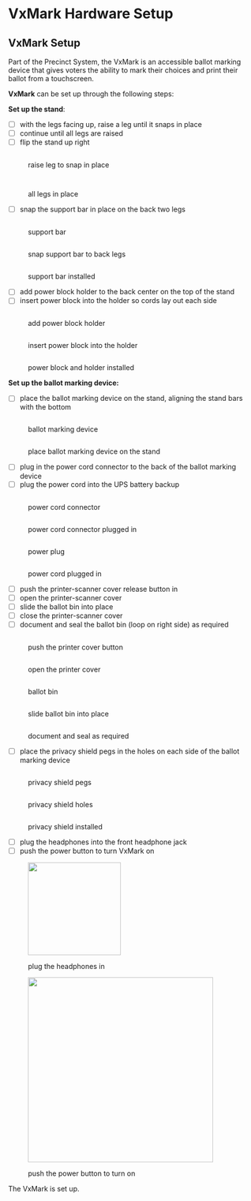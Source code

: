 # VxMark Hardware Setup

## VxMark Setup

Part of the Precinct System, the VxMark is an accessible ballot marking device that gives voters the ability to mark their choices and print their ballot from a touchscreen.

**VxMark** can be set up through the following steps:

**Set up the stand**:

* [ ] with the legs facing up, raise a leg until it snaps in place
* [ ] continue until all legs are raised
* [ ] flip the stand up right

<div>

<figure><img src="../user-manual/.gitbook/assets/VxMark raising one leg.png" alt=""><figcaption><p>raise leg to snap in place</p></figcaption></figure>

 

<figure><img src="../user-manual/.gitbook/assets/VxMark one leg raised.png" alt=""><figcaption></figcaption></figure>

 

<figure><img src="../user-manual/.gitbook/assets/VxMark all legs raised.png" alt=""><figcaption><p>all legs in place</p></figcaption></figure>

</div>

* [ ] snap the support bar in place on the back two legs

<div>

<figure><img src="../user-manual/.gitbook/assets/VxMark support bar.png" alt=""><figcaption><p>support bar</p></figcaption></figure>

 

<figure><img src="../user-manual/.gitbook/assets/VxMark put support bar in place.png" alt=""><figcaption><p>snap support bar to back legs</p></figcaption></figure>

 

<figure><img src="../user-manual/.gitbook/assets/VxMark support bar installed.png" alt=""><figcaption><p>support bar installed</p></figcaption></figure>

</div>

* [ ] add power block holder to the back center on the top of the stand
* [ ] insert power block into the holder so cords lay out each side

<div>

<figure><img src="../user-manual/.gitbook/assets/VxMark add power cord holder.png" alt=""><figcaption><p>add power block holder</p></figcaption></figure>

 

<figure><img src="../user-manual/.gitbook/assets/VxMark power block in holder.png" alt=""><figcaption><p>insert power block into the holder</p></figcaption></figure>

 

<figure><img src="../user-manual/.gitbook/assets/VxMark stand power cord holder and power block istalled.png" alt=""><figcaption><p>power block and holder installed</p></figcaption></figure>

</div>

**Set up the ballot marking device:**

* [ ] place the ballot marking device on the stand, aligning the stand bars with the bottom

<div>

<figure><img src="../user-manual/.gitbook/assets/VxMark main unit.png" alt=""><figcaption><p>ballot marking device</p></figcaption></figure>

 

<figure><img src="../user-manual/.gitbook/assets/VxMark place unit on legs.png" alt=""><figcaption><p>place ballot marking device on the stand</p></figcaption></figure>

</div>

* [ ] plug in the power cord connector to the back of the ballot marking device
* [ ] plug the power cord into the UPS battery backup

<div>

<figure><img src="../user-manual/.gitbook/assets/VxMark unit plug.png" alt=""><figcaption><p>power cord connector</p></figcaption></figure>

 

<figure><img src="../user-manual/.gitbook/assets/VxMark unit plug plugged in.png" alt=""><figcaption><p>power cord connector plugged in</p></figcaption></figure>

 

<figure><img src="../user-manual/.gitbook/assets/VxMark power cord.png" alt=""><figcaption><p>power plug</p></figcaption></figure>

 

<figure><img src="../user-manual/.gitbook/assets/VxMark power cord plugged into UPS.png" alt=""><figcaption><p>power cord plugged in</p></figcaption></figure>

</div>

* [ ] push the printer-scanner cover release button in
* [ ] open the printer-scanner cover
* [ ] slide the ballot bin into place
* [ ] close the printer-scanner cover
* [ ] document and seal the ballot bin (loop on right side) as required

<div>

<figure><img src="../user-manual/.gitbook/assets/VxMark open printer cover.png" alt=""><figcaption><p>push the printer cover button</p></figcaption></figure>

 

<figure><img src="../user-manual/.gitbook/assets/VxMark printer cover open.png" alt=""><figcaption><p>open the printer cover</p></figcaption></figure>

 

<figure><img src="../user-manual/.gitbook/assets/VxMark ballot bin.png" alt=""><figcaption><p>ballot bin</p></figcaption></figure>

 

<figure><img src="../user-manual/.gitbook/assets/VxMark ballot bin attached.png" alt=""><figcaption><p>slide ballot bin into place</p></figcaption></figure>

 

<figure><img src="../user-manual/.gitbook/assets/VxMark ballot bin seal.png" alt=""><figcaption><p>document and seal as required</p></figcaption></figure>

</div>

* [ ] place the privacy shield pegs in the holes on each side of the ballot marking device

<div>

<figure><img src="../user-manual/.gitbook/assets/VxMark privacy shield pegs highlighted.png" alt=""><figcaption><p>privacy shield pegs</p></figcaption></figure>

 

<figure><img src="../user-manual/.gitbook/assets/VxMark privacy shield holes.png" alt=""><figcaption><p>privacy shield holes</p></figcaption></figure>

 

<figure><img src="../user-manual/.gitbook/assets/VxMark privacy shield installed.png" alt=""><figcaption><p>privacy shield installed</p></figcaption></figure>

</div>

* [ ] plug the headphones into the front headphone jack
* [ ] push the power button to turn VxMark on

<div>

<figure><img src="../user-manual/.gitbook/assets/image (26).png" alt="" width="188"><figcaption><p>plug the headphones in</p></figcaption></figure>

 

<figure><img src="../user-manual/.gitbook/assets/VxMark power button.png" alt="" width="375"><figcaption><p>push the power button to turn on</p></figcaption></figure>

</div>

The VxMark is set up.
